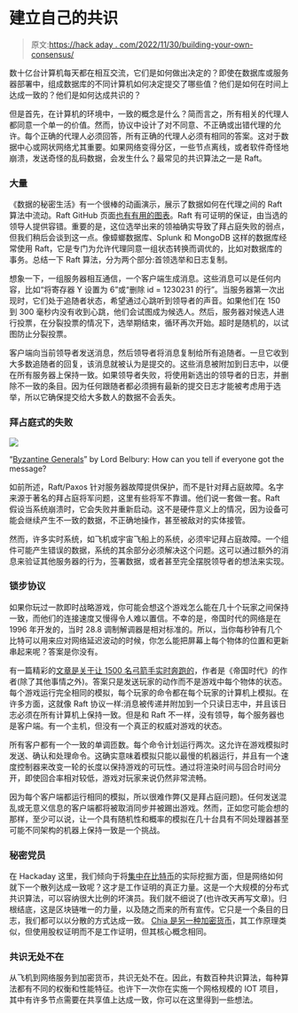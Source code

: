 # 建立自己的共识

> 原文:[https://hack aday . com/2022/11/30/building-your-own-consensus/](https://hackaday.com/2022/11/30/building-your-own-consensus/)

数十亿台计算机每天都在相互交流，它们是如何做出决定的？即使在数据库或服务器部署中，组成数据库的不同计算机如何决定提交了哪些值？他们是如何在时间上达成一致的？他们是如何达成共识的？

但是首先，在计算机的环境中，一致的概念是什么？简而言之，所有相关的代理人都同意一个单一的价值。然而，协议中设计了对不同意、不正确或出错代理的允许。每个正确的代理人必须回答，所有正确的代理人必须有相同的答案。这对于数据中心或网状网络尤其重要。如果网络变得分区，一些节点离线，或者软件奇怪地崩溃，发送奇怪的乱码数据，会发生什么？最常见的共识算法之一是 Raft。

### 大量

《数据的秘密生活》有一个很棒的动画演示，展示了数据如何在代理之间的 Raft 算法中流动。Raft GitHub 页面[也有有用的图表](https://raft.github.io/)。Raft 有可证明的保证，由当选的领导人提供容错。重要的是，这位选举出来的领袖确实导致了拜占庭失败的弱点，但我们稍后会谈到这一点。像蟑螂数据库、Splunk 和 MongoDB 这样的数据库经常使用 Raft，它是专门为允许代理同意一组状态转换而调优的，比如对数据库的事务。总结一下 Raft 算法，分为两个部分:首领选举和日志复制。

想象一下，一组服务器相互通信，一个客户端生成消息。这些消息可以是任何内容，比如“将寄存器 Y 设置为 6”或“删除 id = 1230231 的行”。当服务器第一次出现时，它们处于追随者状态，希望通过心跳听到领导者的声音。如果他们在 150 到 300 毫秒内没有收到心跳，他们会试图成为候选人。然后，服务器对候选人进行投票，在分裂投票的情况下，选举期结束，循环再次开始。超时是随机的，以试图防止分裂投票。

客户端向当前领导者发送消息，然后领导者将消息复制给所有追随者。一旦它收到大多数追随者的回复，该消息就被认为是提交的。这些消息被附加到日志中，以便在所有服务器上保持一致。如果领导者失败，将使用新选出的领导者的日志，并删除不一致的条目。因为任何跟随者都必须拥有最新的提交日志才能被考虑用于选举，所以它确保提交给大多数人的数据不会丢失。

### 拜占庭式的失败

[![](../Images/6e03e77f7f5db801252d27c46bff98db.png)](https://hackaday.com/wp-content/uploads/2022/11/Byzantine_Generals.png)

“[Byzantine Generals](https://commons.wikimedia.org/wiki/File:Byzantine_Generals.png)” by Lord Belbury: How can you tell if everyone got the message?

如前所述，Raft/Paxos 针对服务器故障提供保护，而不是针对拜占庭故障。名字来源于著名的拜占庭将军问题，这里有些将军不靠谱。他们说一套做一套。Raft 假设当系统崩溃时，它会失败并重新启动。这不是硬件意义上的情况，因为设备可能会继续产生不一致的数据，不正确地操作，甚至被敌对的实体接管。

然而，许多实时系统，如飞机或宇宙飞船上的系统，必须牢记拜占庭故障。一个组件可能产生错误的数据，系统的其余部分必须解决这个问题。这可以通过额外的消息来验证其他服务器的行为，签署数据，或者甚至完全摆脱领导者的想法来实现。

### 锁步协议

如果你玩过一款即时战略游戏，你可能会想这个游戏怎么能在几十个玩家之间保持一致，而他们的连接速度又慢得令人难以置信。不幸的是，帝国时代的网络是在 1996 年开发的，当时 28.8 调制解调器是相对标准的。所以，当你每秒钟有几个比特可以用来应对网络延迟波动的时候，你怎么能把屏幕上每个物体的位置和更新串起来呢？答案是你没有。

有一篇精彩的[文章是关于让 1500 名弓箭手实时奔跑的](https://www.gamedeveloper.com/programming/1500-archers-on-a-28-8-network-programming-in-age-of-empires-and-beyond)，作者是《帝国时代》的作者(除了其他事情之外)。答案只是发送玩家的动作而不是游戏中每个物体的状态。每个游戏运行完全相同的模拟，每个玩家的命令都在每个玩家的计算机上模拟。在许多方面，这就像 Raft 协议一样:消息被传递并附加到一个只读日志中，并且该日志必须在所有计算机上保持一致。但是和 Raft 不一样，没有领导，每个服务器也是客户端。有一个主机，但没有一个真正的权威对游戏的状态。

所有客户都有一个一致的单调匝数。每个命令计划运行两次。这允许在游戏模拟时发送、确认和处理命令。这确实意味着模拟只能以最慢的机器运行，并且有一个速度控制器来改变一轮的长度以保持游戏的可玩性。通过将渲染时间与回合时间分开，即使回合率相对较低，游戏对玩家来说仍然非常流畅。

因为每个客户端都运行相同的模拟，所以很难作弊(又是拜占庭问题)。任何发送混乱或无意义信息的客户端都将被取消同步并被踢出游戏。然而，正如您可能会想的那样，至少可以说，让一个具有随机性和概率的模拟在几十台具有不同处理器甚至可能不同架构的机器上保持一致是一个挑战。

### 秘密党员

在 Hackaday 这里，我们倾向于将[集中在比特币](https://hackaday.com/2021/04/01/mining-bitcoin-on-the-nintendo-game-boy/)的实际挖掘方面，但是网络如何就下一个散列达成一致呢？这才是工作证明的真正力量。这是一个大规模的分布式共识算法，可以容纳很大比例的坏演员。我们就不细说了(也许改天再写文章)。归根结底，这是区块链唯一的力量，以及随之而来的所有宣传。它只是一个条目的日志，我们都可以以分散的方式达成一致。 [Chia 是另一种加密货币](https://hackaday.com/2021/07/07/whats-chia-and-why-is-it-eating-all-the-hard-drives/)，其工作原理类似，但使用股权证明而不是工作证明，但其核心概念相同。

### 共识无处不在

从飞机到网络服务到加密货币，共识无处不在。因此，有数百种共识算法，每种算法都有不同的权衡和性能特征。也许下一次你在实施一个网格规模的 IOT 项目，其中有许多节点需要在共享值上达成一致，你可以在这里得到一些想法。